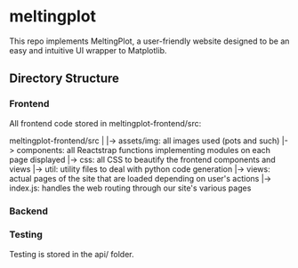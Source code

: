 # meltingplot

This repo implements MeltingPlot, a user-friendly website designed to be an easy and intuitive UI wrapper to Matplotlib.

## Directory Structure

### Frontend

All frontend code stored in meltingplot-frontend/src:

meltingplot-frontend/src
|
|-> assets/img:  all images used (pots and such)
|-> components: all Reactstrap functions implementing modules on each page displayed
|-> css: all CSS to beautify the frontend components and views
|-> util: utility files to deal with python code generation
|-> views: actual pages of the site that are loaded depending on user's actions
|-> index.js: handles the web routing through our site's various pages

### Backend



### Testing

Testing is stored in the api/ folder.
